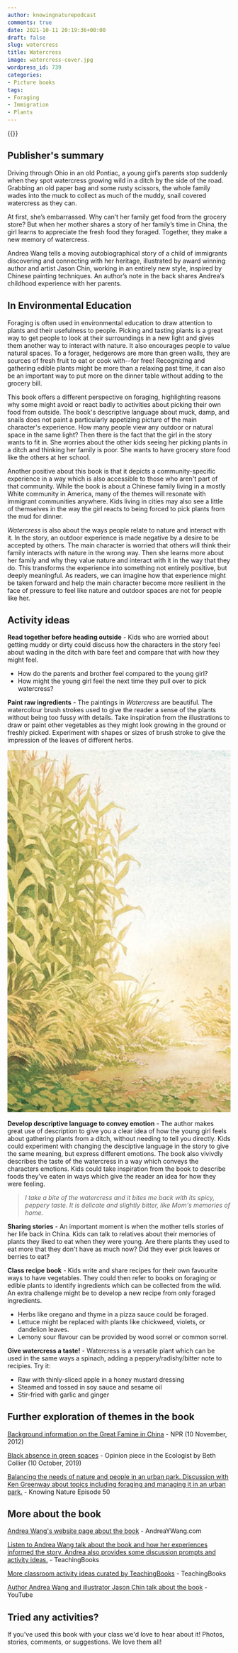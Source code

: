 ```yaml
---
author: knowingnaturepodcast
comments: true
date: 2021-10-11 20:19:36+00:00
draft: false
slug: watercress
title: Watercress
image: watercress-cover.jpg
wordpress_id: 739
categories:
- Picture books
tags:
- Foraging
- Immigration
- Plants
---
```


{{<book ageFrom="4" ageTo="8"
        author="Andrea Wang"
        illustrator="Jason Chin"
        cover="watercress-cover.jpg"
        publisher="Neal Porter Books"
        publisher-link="https://www.penguinrandomhouse.com/books/648171/watercress-by-by-andrea-wang-illustrated-by-jason-chin/"
        date="2021-03-30"
        pages="32">}}

## Publisher's summary

Driving through Ohio in an old Pontiac, a young girl’s parents stop suddenly
when they spot watercress growing wild in a ditch by the side of the road.
Grabbing an old paper bag and some rusty scissors, the whole family wades into
the muck to collect as much of the muddy, snail covered watercress as they
can.

At first, she’s embarrassed. Why can’t her family get food from the grocery
store? But when her mother shares a story of her family’s time in China, the
girl learns to appreciate the fresh food they foraged. Together, they make a
new memory of watercress.

Andrea Wang tells a moving autobiographical story of a child of immigrants
discovering and connecting with her heritage, illustrated by award winning
author and artist Jason Chin, working in an entirely new style, inspired by
Chinese painting techniques. An author’s note in the back shares Andrea’s
childhood experience with her parents.

## In Environmental Education

Foraging is often used in environmental education to draw attention to plants
and their usefulness to people. Picking and tasting plants is a great way to
get people to look at their surroundings in a new light and gives them another
way to interact with nature. It also encourages people to value natural
spaces. To a forager, hedgerows are more than green walls, they are sources of
fresh fruit to eat or cook with--for free! Recognizing and gathering edible
plants might be more than a relaxing past time, it can also be an important
way to put more on the dinner table without adding to the grocery bill.

This book offers a different perspective on foraging, highlighting reasons why
some might avoid or react badly to activities about picking their own food
from outside. The book's descriptive language about muck, damp, and snails
does not paint a particularly appetizing picture of the main character's
experience. How many people view any outdoor or natural space in the same
light? Then there is the fact that the girl in the story wants to fit in. She
worries about the other kids seeing her picking plants in a ditch and thinking
her family is poor. She wants to have grocery store food like the others at
her school.

Another positive about this book is that it depicts a community-specific
experience in a way which is also accessible to those who aren't part of that
community. While the book is about a Chinese family living in a mostly White
community in America, many of the themes will resonate with immigrant
communities anywhere. Kids living in cities may also see a little of
themselves in the way the girl reacts to being forced to pick plants from the
mud for dinner.

_Watercress_ is also about the ways people relate to nature and interact with
it. In the story, an outdoor experience is made negative by a desire to be
accepted by others. The main character is worried that others will think their
family interacts with nature in the wrong way. Then she learns more about her
family and why they value nature and interact with it in the way that they do.
This transforms the experience into something not entirely positive, but
deeply meaningful. As readers, we can imagine how that experience might be
taken forward and help the main character become more resilient in the face of
pressure to feel like nature and outdoor spaces are not for people like her.

## Activity ideas

**Read together before heading outside** \- Kids who are worried about getting
muddy or dirty could discuss how the characters in the story feel about wading
in the ditch with bare feet and compare that with how they might feel.

  * How do the parents and brother feel compared to the young girl? 
  * How might the young girl feel the next time they pull over to pick watercress?

**Paint raw ingredients** \- The paintings in _Watercress_ are beautiful. The
watercolour brush strokes used to give the reader a sense of the plants
without being too fussy with details. Take inspiration from the illustrations
to draw or paint other vegetables as they might look growing in the ground or
freshly picked. Experiment with shapes or sizes of brush stroke to give the
impression of the leaves of different herbs.

![](watercress-plants.jpg)

**Develop descriptive language to convey emotion** \- The author makes great
use of description to give you a clear idea of how the young girl feels about
gathering plants from a ditch, without needing to tell you directly. Kids
could experiment with changing the desciptive language in the story to give
the same meaning, but express different emotions. The book also vivivdly
describes the taste of the watercress in a way which conveys the characters
emotions. Kids could take inspiration from the book to describe foods they've
eaten in ways which give the reader an idea for how they were feeling.

> _I take a bite of the watercress and it bites me back with its spicy,
> peppery taste. It is delicate and slightly bitter, like Mom's memories of
> home._

**Sharing stories** \- An important moment is when the mother tells stories of
her life back in China. Kids can talk to relatives about their memories of
plants they liked to eat when they were young. Are there plants they used to
eat more that they don't have as much now? Did they ever pick leaves or
berries to eat?

**Class recipe** **book** \- Kids write and share recipes for their own
favourite ways to have vegetables. They could then refer to books on foraging
or edible plants to identify ingredients which can be collected from the wild.
An extra challenge might be to develop a new recipe from only foraged
ingredients.

  * Herbs like oregano and thyme in a pizza sauce could be foraged. 
  * Lettuce might be replaced with plants like chickweed, violets, or dandelion leaves.
  * Lemony sour flavour can be provided by wood sorrel or common sorrel.

**Give watercress a taste!** \- Watercress is a versatile plant which can be
used in the same ways a spinach, adding a peppery/radishy/bitter note to
recipies. Try it:

  * Raw with thinly-sliced apple in a honey mustard dressing
  * Steamed and tossed in soy sauce and sesame oil
  * Stir-fried with garlic and ginger

## Further exploration of themes in the book

[Background information on the Great Famine in China](https://www.npr.org/2012/11/10/164732497/a-grim-chronicle-of-chinas-great-famine) \- NPR (10 November, 2012)

[Black absence in green spaces](https://theecologist.org/2019/oct/10/black-absence-green-spaces) \- Opinion piece in the Ecologist by Beth Collier (10 October, 2019)

[Balancing the needs of nature and people in an urban park. Discussion with Ken Greenway about topics including foraging and managing it in an urban park.](https://knowingnaturepodcast.wordpress.com/2021/04/19/ep-50-balancing-needs-of-nature-and-people-in-a-cemetery-park/?fbclid=IwAR1gXlh54CYXT2tqdtAbZSyuDyQgTwIk3AJqVmyF7ETvNBTClrRWpeh-rhI) \- Knowing Nature Episode 50

## More about the book

[Andrea Wang's we](https://andreaywang.com/books/picture-books/watercress/)[bsite page about the book](https://andreaywang.com/books/picture-books/watercress/) \- AndreaYWang.com

[Listen to Andrea Wang talk about the book and how her experiences informed the story. Andrea also provides some discussion prompts and activity ideas.](https://forum.teachingbooks.net/2021/03/andrea-wang-on-watercress/) \- TeachingBooks

[More classroom activity ideas curated by TeachingBooks](https://www.teachingbooks.net/tb.cgi?a=1&tid=75090) \- TeachingBooks

[Author Andrea Wang and illustrator Jason Chin talk about the book](https://youtu.be/HJbl-klxdkc) \- YouTube

## Tried any activities?

If you've used this book with your class we'd love to hear about it! Photos,
stories, comments, or suggestions. We love them all!


